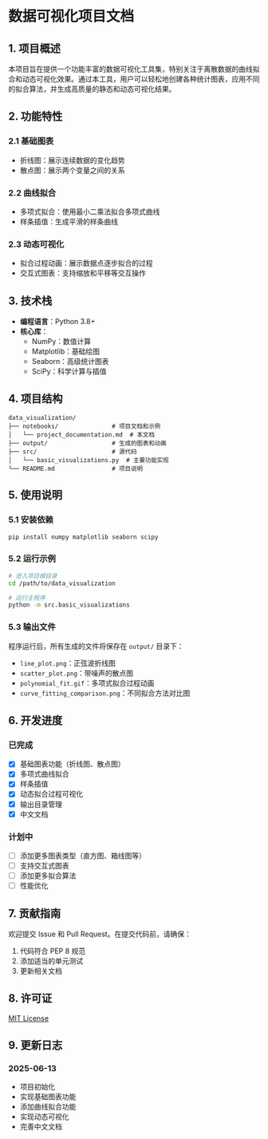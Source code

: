 # 数据可视化项目文档

## 1. 项目概述

本项目旨在提供一个功能丰富的数据可视化工具集，特别关注于离散数据的曲线拟合和动态可视化效果。通过本工具，用户可以轻松地创建各种统计图表，应用不同的拟合算法，并生成高质量的静态和动态可视化结果。

## 2. 功能特性

### 2.1 基础图表
- 折线图：展示连续数据的变化趋势
- 散点图：展示两个变量之间的关系

### 2.2 曲线拟合
- 多项式拟合：使用最小二乘法拟合多项式曲线
- 样条插值：生成平滑的样条曲线

### 2.3 动态可视化
- 拟合过程动画：展示数据点逐步拟合的过程
- 交互式图表：支持缩放和平移等交互操作

## 3. 技术栈

- **编程语言**：Python 3.8+
- **核心库**：
  - NumPy：数值计算
  - Matplotlib：基础绘图
  - Seaborn：高级统计图表
  - SciPy：科学计算与插值

## 4. 项目结构

```
data_visualization/
├── notebooks/               # 项目文档和示例
│   └── project_documentation.md  # 本文档
├── output/                  # 生成的图表和动画
├── src/                     # 源代码
│   └── basic_visualizations.py  # 主要功能实现
└── README.md                # 项目说明
```

## 5. 使用说明

### 5.1 安装依赖

```bash
pip install numpy matplotlib seaborn scipy
```

### 5.2 运行示例

```bash
# 进入项目根目录
cd /path/to/data_visualization

# 运行主程序
python -m src.basic_visualizations
```

### 5.3 输出文件

程序运行后，所有生成的文件将保存在 `output/` 目录下：
- `line_plot.png`：正弦波折线图
- `scatter_plot.png`：带噪声的散点图
- `polynomial_fit.gif`：多项式拟合过程动画
- `curve_fitting_comparison.png`：不同拟合方法对比图

## 6. 开发进度

### 已完成
- [x] 基础图表功能（折线图、散点图）
- [x] 多项式曲线拟合
- [x] 样条插值
- [x] 动态拟合过程可视化
- [x] 输出目录管理
- [x] 中文文档

### 计划中
- [ ] 添加更多图表类型（直方图、箱线图等）
- [ ] 支持交互式图表
- [ ] 添加更多拟合算法
- [ ] 性能优化

## 7. 贡献指南

欢迎提交 Issue 和 Pull Request。在提交代码前，请确保：

1. 代码符合 PEP 8 规范
2. 添加适当的单元测试
3. 更新相关文档

## 8. 许可证

[MIT License](LICENSE)

## 9. 更新日志

### 2025-06-13
- 项目初始化
- 实现基础图表功能
- 添加曲线拟合功能
- 实现动态可视化
- 完善中文文档
